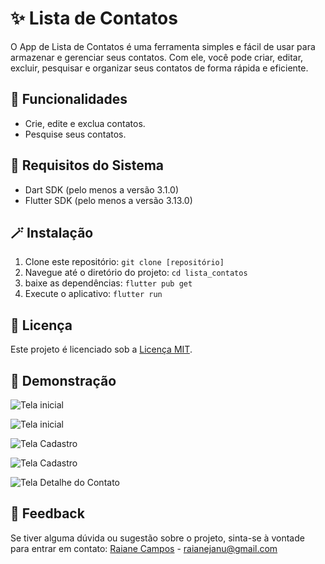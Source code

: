 # ✨ Lista de Contatos

O App de Lista de Contatos é uma ferramenta simples e fácil de usar para armazenar e gerenciar seus contatos. Com ele, você pode criar, editar, excluir, pesquisar e organizar seus contatos de forma rápida e eficiente.

## 🧩 Funcionalidades

- Crie, edite e exclua contatos.
- Pesquise seus contatos.

## 🚧 Requisitos do Sistema

- Dart SDK (pelo menos a versão 3.1.0)
- Flutter SDK (pelo menos a versão 3.13.0)


## 🪄 Instalação

1. Clone este repositório: `git clone [repositório]`
2. Navegue até o diretório do projeto: `cd lista_contatos`
3. baixe as dependências: `flutter pub get`
4. Execute o aplicativo: `flutter run`



## 📌 Licença

Este projeto é licenciado sob a [Licença MIT](https://opensource.org/licenses/MIT).

## 🎉 Demonstração

![Tela inicial](https://github.com/Raicamposs/dio-flutter-specialist/blob/main/lista_contatos/screenshots/screenshot.gif?raw=true "Tela inicial do App")

![Tela inicial](https://github.com/Raicamposs/dio-flutter-specialist/blob/main/lista_contatos/screenshots/Screenshot_01.png?raw=true "Tela inicial do App")
 
![Tela Cadastro](https://github.com/Raicamposs/dio-flutter-specialist/blob/main/lista_contatos/screenshots/Screenshot_02.png?raw=true "Tela de Cadastro")

![Tela Cadastro](https://github.com/Raicamposs/dio-flutter-specialist/blob/main/lista_contatos/screenshots/Screenshot_03.png?raw=true "Tela de Cadastro")

![Tela Detalhe do Contato](https://github.com/Raicamposs/dio-flutter-specialist/blob/main/lista_contatos/screenshots/Screenshot_04.png?raw=true "Tela Detalhe do Contato")

## 🚀 Feedback

Se tiver alguma dúvida ou sugestão sobre o projeto, sinta-se à vontade para entrar em contato:
[Raiane Campos](https://www.linkedin.com/in/raicamposs/) - raianejanu@gmail.com

 
